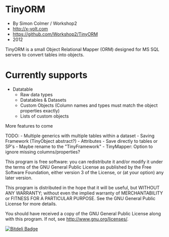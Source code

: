 TinyORM
=======

- By Simon Colmer / Workshop2
- http://x-volt.com
- https://github.com/Workshop2/TinyORM
- 2012


TinyORM is a small Object Relational Mapper (ORM) designed for MS SQL servers to convert tables into objects.

Currently supports
===
- Datatable
    - Raw data types
    - Datatables & Datasets
	- Custom Objects (Column names and types must match the object properties exactly)
	- Lists of custom objects

More features to come

TODO:
	- Multiple generics with multiple tables within a dataset
	- Saving Framework (TinyObject abstract?)
		- Attributes
		- Save directly to tables or SP's
	- Maybe rename to the "TinyFramework"
	- TinyMapper: Option to ignore missing columns/properties?





This program is free software: you can redistribute it and/or modify
it under the terms of the GNU General Public License as published by
the Free Software Foundation, either version 3 of the License, or
(at your option) any later version.

This program is distributed in the hope that it will be useful,
but WITHOUT ANY WARRANTY; without even the implied warranty of
MERCHANTABILITY or FITNESS FOR A PARTICULAR PURPOSE.  See the
GNU General Public License for more details.

You should have received a copy of the GNU General Public License
along with this program.  If not, see <http://www.gnu.org/licenses/>.


[![Bitdeli Badge](https://d2weczhvl823v0.cloudfront.net/Workshop2/tinyorm/trend.png)](https://bitdeli.com/free "Bitdeli Badge")

